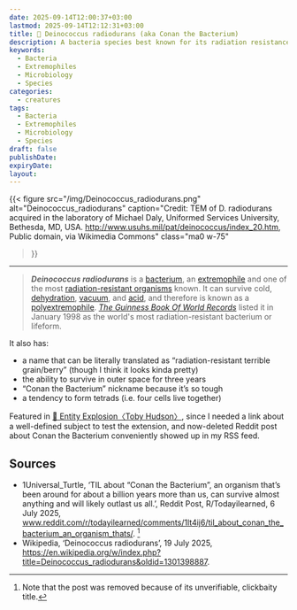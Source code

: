 ```yaml
---
date: 2025-09-14T12:00:37+03:00
lastmod: 2025-09-14T12:12:31+03:00
title: 🦠 Deinococcus radiodurans (aka Conan the Bacterium)
description: A bacteria species best known for its radiation resistance.
keywords:
  - Bacteria
  - Extremophiles
  - Microbiology
  - Species
categories:
  - creatures
tags:
  - Bacteria
  - Extremophiles
  - Microbiology
  - Species
draft: false
publishDate:
expiryDate:
layout:
---
```


{{< figure
  src="/img/Deinococcus_radiodurans.png"
  alt="Deinococcus_radiodurans"
  caption="Credit: TEM of D. radiodurans acquired in the laboratory of Michael Daly, Uniformed Services University, Bethesda, MD, USA. http://www.usuhs.mil/pat/deinococcus/index_20.htm, Public domain, via Wikimedia Commons"
  class="ma0 w-75"
>}}

---

> _**Deinococcus radiodurans**_ is a [bacterium](https://en.wikipedia.org/wiki/Bacterium "Bacterium"), an [extremophile](https://en.wikipedia.org/wiki/Extremophile "Extremophile") and one of the most [radiation-resistant organisms](https://en.wikipedia.org/wiki/Radioresistance "Radioresistance") known. It can survive cold, [dehydration](https://en.wikipedia.org/wiki/Dehydration "Dehydration"), [vacuum](https://en.wikipedia.org/wiki/Vacuum "Vacuum"), and [acid](https://en.wikipedia.org/wiki/Acid "Acid"), and therefore is known as a [polyextremophile](https://en.wikipedia.org/wiki/Extremophile#Classifications "Extremophile"). [_The Guinness Book Of World Records_](https://en.wikipedia.org/wiki/Guinness_World_Records "Guinness World Records") listed it in January 1998 as the world's most radiation-resistant bacterium or lifeform.

It also has:
- a name that can be literally translated as “radiation-resistant terrible grain/berry” (though I think it looks kinda pretty)
- the ability to survive in outer space for three years
- “Conan the Bacterium” nickname because it’s so tough
- a tendency to form tetrads (i.e. four cells live together)

Featured in [🔧 Entity Explosion〈Toby Hudson〉](https://cuprumbuddy.github.io/cuprum-garden/tools/entity-explosion/), since I needed a link about a well-defined subject to test the extension, and now-deleted Reddit post about Conan the Bacterium conveniently showed up in my RSS feed.
## Sources
- 1Universal_Turtle, ‘TIL about “Conan the Bacterium”, an organism that’s been around for about a billion years more than us, can survive almost anything and will likely outlast us all.’, Reddit Post, R/Todayilearned, 6 July 2025, www.reddit.com/r/todayilearned/comments/1lt4ij6/til_about_conan_the_bacterium_an_organism_thats/. [^1]
- Wikipedia, ‘Deinococcus radiodurans’, 19 July 2025, https://en.wikipedia.org/w/index.php?title=Deinococcus_radiodurans&oldid=1301398887.

[^1]: Note that the post was removed because of its unverifiable, clickbaity title.

